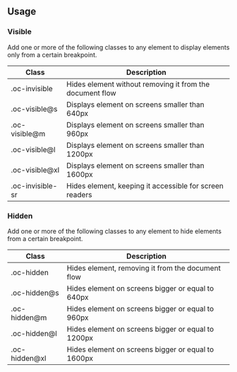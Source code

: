 ## Usage

### Visible

Add one or more of the following classes to any element to display elements only from a certain breakpoint.

| Class            | Description                                              |
| ---------------- | -------------------------------------------------------- |
| .oc-invisible    | Hides element without removing it from the document flow |
| .oc-visible@s    | Displays element on screens smaller than 640px           |
| .oc-visible@m    | Displays element on screens smaller than 960px           |
| .oc-visible@l    | Displays element on screens smaller than 1200px          |
| .oc-visible@xl   | Displays element on screens smaller than 1600px          |
| .oc-invisible-sr | Hides element, keeping it accessible for screen readers  |

### Hidden

Add one or more of the following classes to any element to hide elements from a certain breakpoint.

| Class         | Description                                        |
| ------------- | -------------------------------------------------- |
| .oc-hidden    | Hides element, removing it from the document flow  |
| .oc-hidden@s  | Hides element on screens bigger or equal to 640px  |
| .oc-hidden@m  | Hides element on screens bigger or equal to 960px  |
| .oc-hidden@l  | Hides element on screens bigger or equal to 1200px |
| .oc-hidden@xl | Hides element on screens bigger or equal to 1600px |
